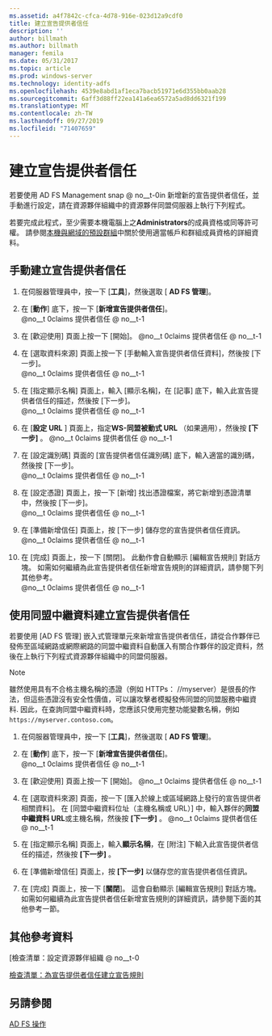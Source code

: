 ```yaml
---
ms.assetid: a4f7842c-cfca-4d78-916e-023d12a9cdf0
title: 建立宣告提供者信任
description: ''
author: billmath
ms.author: billmath
manager: femila
ms.date: 05/31/2017
ms.topic: article
ms.prod: windows-server
ms.technology: identity-adfs
ms.openlocfilehash: 4539e8abd1af1eca7bacb51971e6d355bb0aab28
ms.sourcegitcommit: 6aff3d88ff22ea141a6ea6572a5ad8dd6321f199
ms.translationtype: MT
ms.contentlocale: zh-TW
ms.lasthandoff: 09/27/2019
ms.locfileid: "71407659"
---
```

# <a name="create-a-claims-provider-trust"></a>建立宣告提供者信任

若要使用 AD FS Management snap @ no__t-0in 新增新的宣告提供者信任，並手動進行設定，請在資源夥伴組織中的資源夥伴同盟伺服器上執行下列程式。  
  
若要完成此程式，至少需要本機電腦上之**Administrators**的成員資格或同等許可權。  請參閱[本機與網域的預設群組](https://go.microsoft.com/fwlink/?LinkId=83477)中關於使用適當帳戶和群組成員資格的詳細資料。   
  
## <a name="to-create-a-claims-provider-trust-manually"></a>手動建立宣告提供者信任  
  
1.  在伺服器管理員中，按一下 [**工具**]，然後選取 [ **AD FS 管理**]。  
  
2.  在 [**動作**] 底下，按一下 [**新增宣告提供者信任**]。  
@no__t 0claims 提供者信任 @ no__t-1   
  
3.  在 [歡迎使用] 頁面上按一下 [開始]。 
@no__t 0claims 提供者信任 @ no__t-1    
  
4.  在 [選取資料來源] 頁面上按一下 [手動輸入宣告提供者信任資料]，然後按 [下一步]。  
@no__t 0claims 提供者信任 @ no__t-1     

5.  在 [指定顯示名稱] 頁面上，輸入 [顯示名稱]，在 [記事] 底下，輸入此宣告提供者信任的描述，然後按 [下一步]。  
@no__t 0claims 提供者信任 @ no__t-1     

6.  在 [**設定 URL** ] 頁面上，指定**WS-同盟被動式 URL** （如果適用），然後按 **[下一步]** 。
@no__t 0claims 提供者信任 @ no__t-1     

8. 在 [設定識別碼] 頁面的 [宣告提供者信任識別碼] 底下，輸入適當的識別碼，然後按 [下一步]。  
@no__t 0claims 提供者信任 @ no__t-1    

9. 在 [設定憑證] 頁面上，按一下 [新增] 找出憑證檔案，將它新增到憑證清單中，然後按 [下一步]。  
@no__t 0claims 提供者信任 @ no__t-1    

10. 在 [準備新增信任] 頁面上，按 [下一步] 儲存您的宣告提供者信任資訊。  
@no__t 0claims 提供者信任 @ no__t-1    

11. 在 [完成] 頁面上，按一下 [關閉]。 此動作會自動顯示 [編輯宣告規則] 對話方塊。 如需如何繼續為此宣告提供者信任新增宣告規則的詳細資訊，請參閱下列其他參考。  
@no__t 0claims 提供者信任 @ no__t-1

## <a name="to-create-a-claims-provider-trust-using-federation-metadata"></a>使用同盟中繼資料建立宣告提供者信任
若要使用 [AD FS 管理] 嵌入式管理單元來新增宣告提供者信任，請從合作夥伴已發佈至區域網路或網際網路的同盟中繼資料自動匯入有關合作夥伴的設定資料，然後在上執行下列程式資源夥伴組織中的同盟伺服器。

>[!NOTE]
>雖然使用具有不合格主機名稱的憑證（例如 HTTPs： \//myserver）是很長的作法，但這些憑證沒有安全性價值，可以讓攻擊者模擬發佈同盟的同盟服務中繼資料. 因此，在查詢同盟中繼資料時，您應該只使用完整功能變數名稱，例如 `https://myserver.contoso.com`。

1.  在伺服器管理員中，按一下 [**工具**]，然後選取 [ **AD FS 管理**]。  
  
2.  在 [**動作**] 底下，按一下 [**新增宣告提供者信任**]。  
@no__t 0claims 提供者信任 @ no__t-1   
  
3.  在 [歡迎使用] 頁面上按一下 [開始]。 
@no__t 0claims 提供者信任 @ no__t-1    
  
4.  在 [選取資料來源] 頁面，按一下 [匯入於線上或區域網路上發行的宣告提供者相關資料]。 在 [同盟中繼資料位址（主機名稱或 URL）] 中，輸入夥伴的**同盟中繼資料 URL**或主機名稱，然後按 **[下一步]** 。
@no__t 0claims 提供者信任 @ no__t-1    

5.  在 [指定顯示名稱] 頁面上，輸入**顯示名稱**，在 [附注] 下輸入此宣告提供者信任的描述，然後按 **[下一步]** 。

6.  在 [準備新增信任] 頁面上，按 **[下一步]** 以儲存您的宣告提供者信任資訊。

7.  在 [完成] 頁面上，按一下 [**關閉**]。 這會自動顯示 [編輯宣告規則] 對話方塊。 如需如何繼續為此宣告提供者信任新增宣告規則的詳細資訊，請參閱下面的其他參考一節。



    
## <a name="additional-references"></a>其他參考資料  
[檢查清單：設定資源夥伴組織 @ no__t-0  
  
[檢查清單：為宣告提供者信任建立宣告規則](../../ad-fs/deployment/Checklist--Creating-Claim-Rules-for-a-Claims-Provider-Trust.md)  
  
## <a name="see-also"></a>另請參閱  
[AD FS 操作](../../ad-fs/AD-FS-2016-Operations.md) 
  
